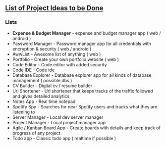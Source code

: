 ## [List of Project Ideas to be Done](https://ariyanas.github.io/project-todos/)



### Lists
  * **Expense & Budget Manager** - expense and budget manager app ( web / android )
  * Password Manager - Password manager app for all credentials with encryption & security ( web / android )
  * AwwList - Awesome list of anything ( web )
  * Portfolio - Create your own portfolio website ( web )
  * Code Editor - Code editor with added security
  * Code IDE - Code ide
  * Database Explorer - Database explorer app for all kinds of database management ( possible dbs )
  * CV Builder - Digital cv / resume builder
  * Url Shortener - Url shortener that keeps tracks of the traffic followed and gives detailed analytics
  * Notes App - Real time notepad
  * Spotify Spy - Searches for near Spotify users and tracks what they are listening to
  * Server Manager - Local dev server manager
  * Project Manager - Local project manager app
  * Agile / Kanban Board App - Create boards with details and keep track of progress of any project
  * Todo app - Classic todo app ( realtime if possible )
